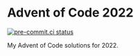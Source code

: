 # Advent of Code 2022

[![pre-commit.ci status](https://results.pre-commit.ci/badge/github/fepegar/advent-of-code-2022/main.svg)](https://results.pre-commit.ci/latest/github/fepegar/advent-of-code-2022/main)

My Advent of Code solutions for 2022.
